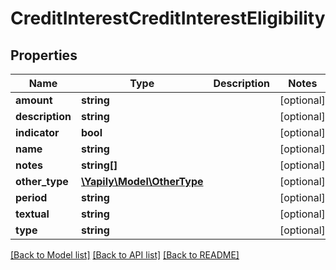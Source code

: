 # CreditInterestCreditInterestEligibility

## Properties
Name | Type | Description | Notes
------------ | ------------- | ------------- | -------------
**amount** | **string** |  | [optional] 
**description** | **string** |  | [optional] 
**indicator** | **bool** |  | [optional] 
**name** | **string** |  | [optional] 
**notes** | **string[]** |  | [optional] 
**other_type** | [**\Yapily\Model\OtherType**](OtherType.md) |  | [optional] 
**period** | **string** |  | [optional] 
**textual** | **string** |  | [optional] 
**type** | **string** |  | [optional] 

[[Back to Model list]](../README.md#documentation-for-models) [[Back to API list]](../README.md#documentation-for-api-endpoints) [[Back to README]](../README.md)


